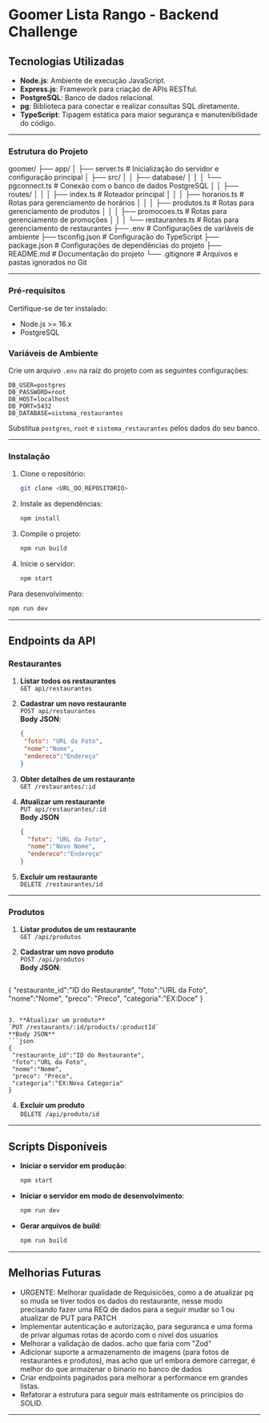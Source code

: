 

# Goomer Lista Rango - Backend Challenge

## Tecnologias Utilizadas

- **Node.js**: Ambiente de execução JavaScript.
- **Express.js**: Framework para criação de APIs RESTful.
- **PostgreSQL**: Banco de dados relacional.
- **pg**: Biblioteca para conectar e realizar consultas SQL diretamente.
- **TypeScript**: Tipagem estática para maior segurança e manutenibilidade do código.

---

### Estrutura do Projeto
goomer/
├── app/
│   ├── server.ts            # Inicialização do servidor e configuração principal
│   ├── src/
│   │   ├── database/
│   │   │   └── pgconnect.ts     # Conexão com o banco de dados PostgreSQL
│   │   ├── routes/
│   │   │   ├── index.ts         # Roteador principal
│   │   │   ├── horarios.ts      # Rotas para gerenciamento de horários
│   │   │   ├── produtos.ts      # Rotas para gerenciamento de produtos
│   │   │   ├── promocoes.ts     # Rotas para gerenciamento de promoções
│   │   │   └── restaurantes.ts  # Rotas para gerenciamento de restaurantes
├── .env                     # Configurações de variáveis de ambiente
├── tsconfig.json            # Configuração do TypeScript
├── package.json             # Configurações de dependências do projeto
├── README.md                # Documentação do projeto
└── .gitignore               # Arquivos e pastas ignorados no Git

---

### Pré-requisitos
Certifique-se de ter instalado:
- Node.js >= 16.x
- PostgreSQL

### Variáveis de Ambiente
Crie um arquivo `.env` na raiz do projeto com as seguintes configurações:

```env
DB_USER=postgres
DB_PASSWORD=root
DB_HOST=localhost
DB_PORT=5432
DB_DATABASE=sistema_restaurantes
```

Substitua `postgres`, `root` e `sistema_restaurantes` pelos dados do seu banco.

---

### Instalação

1. Clone o repositório:
   ```bash
   git clone <URL_DO_REPOSITORIO>
   ```

2. Instale as dependências:
   ```bash
   npm install
   ```

3. Compile o projeto:
   ```bash
   npm run build
   ```

4. Inicie o servidor:
   ```bash
   npm start
   ```

Para desenvolvimento:
```bash
npm run dev
```

---

## Endpoints da API

### **Restaurantes**
1. **Listar todos os restaurantes**  
   `GET api/restaurantes`

2. **Cadastrar um novo restaurante**  
   `POST api/restaurantes`  
   **Body JSON**:
   ```json
   {
    "foto": "URL da Foto",
    "nome":"Nome",
    "endereco":"Endereço"
   } 
   ```

3. **Obter detalhes de um restaurante**  
   `GET /restaurantes/:id`

4. **Atualizar um restaurante**  
   `PUT api/restaurantes/:id`  
   **Body JSON**
   ```json
   {
     "foto": "URL da Foto",
     "nome":"Novo Nome",
     "endereco":"Endereço"
   }
   ```

5. **Excluir um restaurante**  
   `DELETE /restaurantes/id`

---

### **Produtos**
1. **Listar produtos de um restaurante**  
   `GET /api/produtos`

2. **Cadastrar um novo produto**  
   `POST /api/produtos`  
   **Body JSON**:
   ```json
  {
    "restaurante_id":"ID do Restaurante",
    "foto":"URL da Foto",
    "nome":"Nome",
    "preco": "Preco",
    "categoria":"EX:Doce"
   }
   ```

3. **Atualizar um produto**  
   `PUT /restaurants/:id/products/:productId`  
   **Body JSON** 
   ```json
  {
    "restaurante_id":"ID do Restaurante",
    "foto":"URL da Foto",
    "nome":"Nome",
    "preco": "Preco",
    "categoria":"EX:Nova Categoria"
   }
   ```

4. **Excluir um produto**  
   `DELETE /api/produto/id`

---

## Scripts Disponíveis

- **Iniciar o servidor em produção**:
  ```bash
  npm start
  ```

- **Iniciar o servidor em modo de desenvolvimento**:
  ```bash
  npm run dev
  ```

- **Gerar arquivos de build**:
  ```bash
  npm run build
  ```

---

## Melhorias Futuras

- URGENTE: Melhorar qualidade de Requisicões, como a de atualizar pq so muda se tiver todos os dados do restaurante, nesse modo precisando fazer uma REQ de dados para a seguir mudar so 1 ou atualizar de PUT para PATCH
- Implementar autenticação e autorização, para seguranca e uma forma de privar algumas rotas de acordo com o nivel dos usuarios
- Melhorar a validação de dados. acho que faria com "Zod"
- Adicionar suporte a armazenamento de imagens (para fotos de restaurantes e produtos), mas acho que url embora demore carregar, é melhor do que armazenar o binario no banco de dados
- Criar endpoints paginados para melhorar a performance em grandes listas.
- Refatorar a estrutura para seguir mais estritamente os princípios do SOLID.

---


